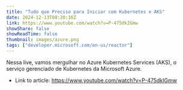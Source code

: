 ```yaml
---
title: "Tudo que Preciso para Iniciar com Kubernetes e AKS"
date: 2024-12-13T08:20:16Z
link: https://www.youtube.com/watch?v=P-475dkIGmw
showShare: false
showReadTime: false
thumbnail: images/azure.png
tags: ["developer.microsoft.com/en-us/reactor"]
---
```

Nessa live, vamos mergulhar no Azure Kubernetes Services (AKS), o serviço gerenciado de Kubernetes da Microsoft Azure.

- Link to article: https://www.youtube.com/watch?v=P-475dkIGmw